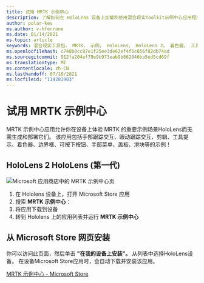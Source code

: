 ```yaml
---
title: 试用 MRTK 示例中心
description: 了解如何在 HoloLens 设备上加载和使用混合现实Toolkit示例中心应用程序。
author: polar-kev
ms.author: v-hferrone
ms.date: 01/14/2021
ms.topic: article
keywords: 混合现实工具包， MRTK， 示例， HoloLens， HoloLens 2， 着色器， 工具提示， 手部交互， 剪辑， 边界框， 按钮， 手部菜单， 盖板， 滑块
ms.openlocfilehash: c748b0cc87e1f25ee3de62ef4f5c056f82db74ad
ms.sourcegitcommit: 912fa204ef79e9b973eab9b862846ba5ed5cd69f
ms.translationtype: MT
ms.contentlocale: zh-CN
ms.lasthandoff: 07/16/2021
ms.locfileid: "114281903"
---
```

# <a name="try-out-the-mrtk-examples-hub"></a>试用 MRTK 示例中心

MRTK 示例中心应用允许你在设备上体验 MRTK 的重要示例场景HoloLens而无需生成和部署它们。 该应用包括手部跟踪交互、眼动跟踪交互、剪辑、工具提示、着色器、边界框、可按下按钮、手部菜单、盖板、滑块等的示例！

## <a name="hololens-2-and-hololens-1st-gen"></a>HoloLens 2 HoloLens (第一代) 
![Microsoft 应用商店中的 MRTK 示例中心页](features/images/examples-hub/ExamplesHubStore.jpg)

1. 在 Hololens 设备上，打开 Microsoft Store 应用
2. 搜索 **MRTK 示例中心**：
3. 将应用下载到设备
4. 转到 Hololens 上的应用列表并运行 **MRTK 示例中心**

## <a name="install-from-the-microsoft-store-web-page"></a>从 Microsoft Store 网页安装

你可以访问此页面，然后单击 **"在我的设备上安装"。** 从列表中选择HoloLens设备。 在设备Microsoft Store应用时，会自动下载并安装该应用。

[MRTK 示例中心 - Microsoft Store](https://www.microsoft.com/p/mrtk-examples-hub/9mv8c39l2sj4)

